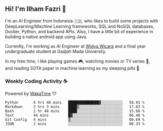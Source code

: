 ## Hi! I'm Ilham Fazri 👋

I'm an AI Engineer from Indonesia 🇮🇩, who likes to build some projects with DeepLearning/Machine Learning frameworks, SQL and NoSQL databases, Docker, Python, and backend APIs. Also, I have a little bit of experience in building a native android app using Java.

Currently, I'm working as AI Engineer at [Widya Wicara](https://widyawicara.com) and a final year undergraduate student at Gadjah Mada University. 

In my free time, I like playing games 🎮, watching movies or TV series 🍿, and reading SOTA paper in machine learning as my sleeping pills 💊. 

### Weekly Coding Activity ☕
Powered by [WakaTime](https://wakatime.com/) ♡
<!--START_SECTION:waka-->

```text
Python       6 hrs 48 mins   ██████████████▓░░░░░░░░░░   58.91 %
Markdown     2 hrs 3 mins    ████▒░░░░░░░░░░░░░░░░░░░░   17.83 %
Bash         1 hr 48 mins    ████░░░░░░░░░░░░░░░░░░░░░   15.68 %
Text         44 mins         █▓░░░░░░░░░░░░░░░░░░░░░░░   06.48 %
Git Config   4 mins          ▒░░░░░░░░░░░░░░░░░░░░░░░░   00.69 %
JSON         2 mins          ░░░░░░░░░░░░░░░░░░░░░░░░░   00.33 %
```

<!--END_SECTION:waka-->
